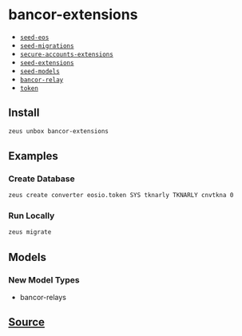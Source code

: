 
bancor-extensions
====================









* [`seed-eos`](seed-eos.md)
* [`seed-migrations`](seed-migrations.md)
* [`secure-accounts-extensions`](secure-accounts-extensions.md)
* [`seed-extensions`](seed-extensions.md)
* [`seed-models`](seed-models.md)
* [`bancor-relay`](bancor-relay.md)
* [`token`](token.md)




## Install
```bash
zeus unbox bancor-extensions
```
## Examples
### Create Database
```bash
zeus create converter eosio.token SYS tknarly TKNARLY cnvtkna 0
```
### Run Locally
```bash
zeus migrate
```





## Models
### New Model Types
* bancor-relays



## [Source](https://github.com/liquidapps-io/zeus-sdk/tree/master/boxes/groups/economics/bancor-extensions)